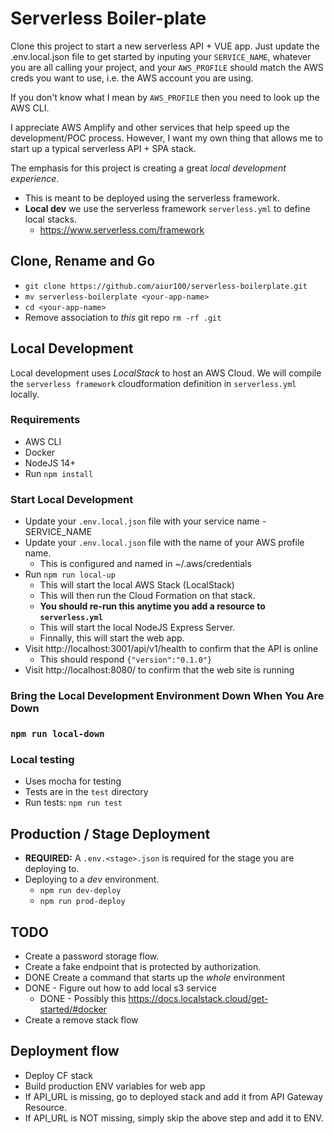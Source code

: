 # Serverless Boiler-plate

Clone this project to start a new serverless API + VUE app. 
Just update the .env.local.json file to get started by inputing
your `SERVICE_NAME`, whatever you are all calling your project, and
your `AWS_PROFILE` should match the AWS creds you want to use, i.e. the 
AWS account you are using. 

If you don't know what I mean by `AWS_PROFILE` then you need to 
look up the AWS CLI. 

I appreciate AWS Amplify and other services that help 
speed up the development/POC process. However, I want my own 
thing that allows me to start up a typical serverless API + SPA 
stack. 

The emphasis for this project is creating a great 
*local development experience*. 

* This is meant to be deployed using the serverless framework. 
* **Local dev** we use the serverless framework `serverless.yml` to define local stacks.
  * https://www.serverless.com/framework

## Clone, Rename and Go
* `git clone https://github.com/aiur100/serverless-boilerplate.git`
* `mv serverless-boilerplate <your-app-name>`
* `cd <your-app-name>`
* Remove association to *this* git repo `rm -rf .git`

## Local Development

Local development uses *LocalStack* to host an AWS Cloud. 
We will compile the `serverless framework`  cloudformation
definition in `serverless.yml` locally. 

### Requirements
* AWS CLI
* Docker
* NodeJS 14+
* Run `npm install`

### Start Local Development
* Update your `.env.local.json` file with your service name - SERVICE_NAME
* Update your `.env.local.json` file with the name of your AWS profile name.  
  * This is configured and named in ~/.aws/credentials
* Run `npm run local-up`
  - This will start the local AWS Stack (LocalStack)
  - This will then run the Cloud Formation on that stack.
  - **You should re-run this anytime you add a resource to `serverless.yml`**
  - This will start the local NodeJS Express Server. 
  - Finnally, this will start the web app.
* Visit http://localhost:3001/api/v1/health to confirm that the API is online
  - This should respond `{"version":"0.1.0"}`
* Visit http://localhost:8080/ to confirm that the web site is running

### Bring the Local Development Environment Down When You Are Down
### `npm run local-down`

### Local testing
* Uses mocha for testing
* Tests are in the `test` directory
* Run tests: `npm run test`


## Production / Stage Deployment
* **REQUIRED:** A `.env.<stage>.json` is required for the stage you are deploying to. 
* Deploying to a *dev* environment. 
  * `npm run dev-deploy`
  * `npm run prod-deploy`

## TODO
* Create a password storage flow. 
* Create a fake endpoint that is protected by authorization. 
* DONE Create a command that starts up the *whole* environment
* DONE - Figure out how to add local s3 service 
  * DONE - Possibly this https://docs.localstack.cloud/get-started/#docker
* Create a remove stack flow

## Deployment flow
* Deploy CF stack 
* Build production ENV variables for web app
* If API_URL is missing, go to deployed stack and add it from API Gateway Resource. 
* If API_URL is NOT missing, simply skip the above step and add it to ENV. 